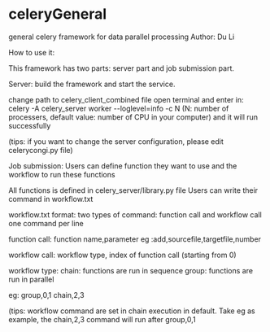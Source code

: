 # celeryGeneral
general celery framework for data parallel processing
Author: Du Li

How to use it:

This framework has two parts: server part and job submission part.

Server: 
build the framework and start the service.

change path to celery_client_combined file
open terminal and enter in:
celery -A celery_server worker --loglevel=info -c N (N: number of processers, default value: number of CPU in your computer)
and it will run successfully

(tips: if you want to change the server configuration, please edit celerycongi.py file)


Job submission:
Users can define function they want to use and the workflow to run these functions

All functions is defined in celery_server/library.py file
Users can write their command in workflow.txt

workflow.txt format:
two types of command: function call and workflow call
one command per line

function call: function name,parameter
eg :add,sourcefile,targetfile,number

workflow call: workflow type, index of function call (starting from 0)

workflow type:
  chain: functions are run in sequence
  group: functions are run in parallel

eg: group,0,1
    chain,2,3
    
(tips: workflow command are set in chain execution in default. Take eg as example, the chain,2,3 command will run after group,0,1
  

